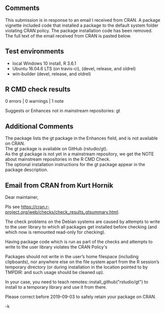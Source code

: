 ## Comments

This submission is in response to an email I received from CRAN.  A package vignette included code that installed a package to the default system folder violating CRAN policy.  The package installation code has been removed.  The full text of the email received from CRAN is pasted below.

## Test environments
* local Windows 10 install, R 3.6.1
* Ubuntu 16.04.6 LTS (on travis-ci), (devel, release, and oldrel)
* win-builder (devel, release, and oldrel)

## R CMD check results

0 errors | 0 warnings | 1 note

Suggests or Enhances not in mainstream repositories:
  gt

## Additional Comments

The package lists the gt package in the Enhances field, and is not available on CRAN.  
The gt package is available on GitHub (rstudio/gt).  
As the gt package is not yet in a mainstream repository, we get the NOTE about mainstream repositories in the R CMD Check.  
The optional installation instructions for the gt package appear in the package description.

## Email from CRAN from Kurt Hornik

Dear maintainer,

Pls see
<https://cran.r-project.org/web/checks/check_results_gtsummary.html>.

The check problems on the Debian systems are caused by attempts to write
to the user library to which all packages get installed before checking
(and which now is remounted read-only for checking).

Having package code which is run as part of the checks and attempts to
write to the user library violates the CRAN Policy's

  Packages should not write in the user’s home filespace (including
  clipboards), nor anywhere else on the file system apart from the R
  session’s temporary directory (or during installation in the location
  pointed to by TMPDIR: and such usage should be cleaned up).

In your case, you need to teach remotes::install_github("rstudio/gt") to
install to a temporary library and use it from there.

Please correct before 2019-09-03 to safely retain your package on CRAN.

-k
